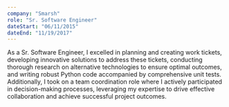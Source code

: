 ```yaml
---
company: "Smarsh"
role: "Sr. Software Engineer"
dateStart: "06/11/2015"
dateEnd: "11/19/2017"
---
```


As a Sr. Software Engineer, I excelled in planning and creating work tickets, developing innovative solutions to address these tickets, conducting thorough research on alternative technologies to ensure optimal outcomes, and writing robust Python code accompanied by comprehensive unit tests. Additionally, I took on a team coordination role where I actively participated in decision-making processes, leveraging my expertise to drive effective collaboration and achieve successful project outcomes.